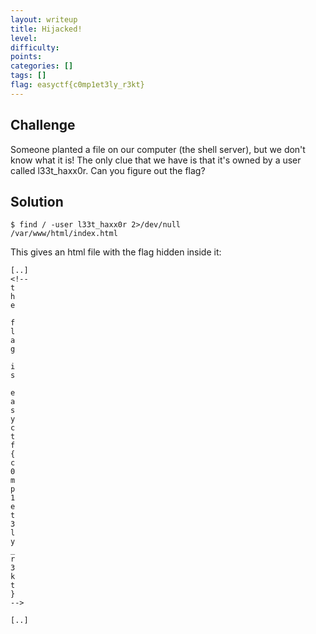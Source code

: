 ```yaml
---
layout: writeup
title: Hijacked!
level: 
difficulty: 
points: 
categories: []
tags: []
flag: easyctf{c0mp1et3ly_r3kt}
---
```

## Challenge

Someone planted a file on our computer (the shell server), but we don't
know what it is! The only clue that we have is that it's owned by a user
called l33t\_haxx0r. Can you figure out the flag?

## Solution

    $ find / -user l33t_haxx0r 2>/dev/null
    /var/www/html/index.html

This gives an html file with the flag hidden inside it:

    [..]
    <!--
    t
    h
    e
    
    f
    l
    a
    g
    
    i
    s
    
    e
    a
    s
    y
    c
    t
    f
    {
    c
    0
    m
    p
    1
    e
    t
    3
    l
    y
    _
    r
    3
    k
    t
    }
    -->
    
    [..]

